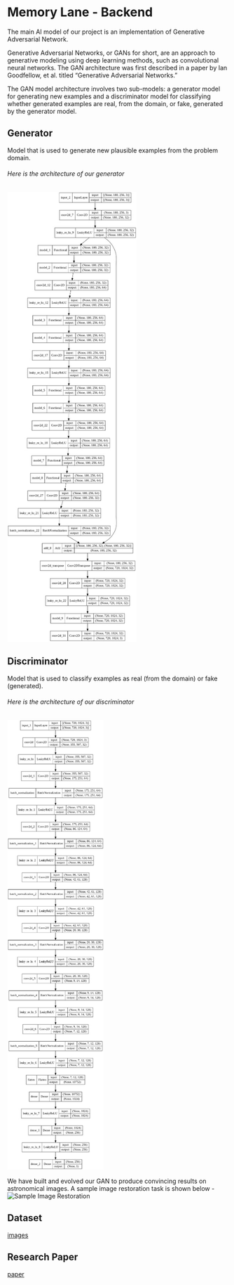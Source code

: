 # Memory Lane - Backend

The main AI model of our project is an implementation of Generative Adversarial Network.


Generative Adversarial Networks, or GANs for short, are an approach to generative modeling using deep learning methods, such as convolutional neural networks.
The GAN architecture was first described in a paper by Ian Goodfellow, et al. titled “Generative Adversarial Networks.”

The GAN model architecture involves two sub-models: a generator model for generating new examples and a discriminator model for classifying whether generated examples are real, from the domain, or fake, generated by the generator model.

## Generator
Model that is used to generate new plausible examples from the problem domain.
###### Here is the architecture of our generator
![Generator Image](readme_resources/Generator.jpeg)
 

## Discriminator
Model that is used to classify examples as real (from the domain) or fake (generated).
###### Here is the architecture of our discriminator
![Discriminator Image](readme_resources/discriminator.jpeg)




 
We have built and evolved our GAN to produce convincing results on astronomical images. A sample image restoration task is shown below -
![Sample Image Restoration](readme_resources/sample_restored_img.png)

## Dataset 
[images](https://esahubble.org/images/)

## Research Paper
[paper](https://arxiv.org/pdf/1609.04802.pdf)
